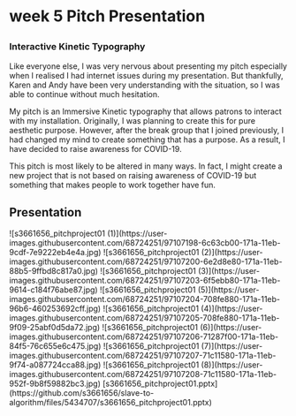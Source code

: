 <h1> 

week 5 Pitch Presentation 

</h1> 

 <h3> 

Interactive Kinetic Typography 

</h3> 

<p>Like everyone else, I was very nervous about presenting my pitch especially when I realised I had internet issues during my presentation. But thankfully, Karen and Andy have been very understanding with the situation, so I was able to continue without much hesitation. </p> 

<p> My pitch is an Immersive Kinetic typography that allows patrons to interact with my installation. Originally, I was planning to create this for pure aesthetic purpose. However, after the break group that I joined previously, I had changed my mind to create something that has a purpose. As a result, I have decided to raise awareness for COVID-19. </p> 

<p> This pitch is most likely to be altered in many ways. In fact, I might create a new project that is not based on raising awareness of COVID-19 but something that makes people to work together have fun. </p> 

<h2> Presentation </h2> 

<p> ![s3661656_pitchproject01 (1)](https://user-images.githubusercontent.com/68724251/97107198-6c63cb00-171a-11eb-9cdf-7e9222eb4e4a.jpg)
![s3661656_pitchproject01 (2)](https://user-images.githubusercontent.com/68724251/97107200-6e2d8e80-171a-11eb-88b5-9ffbd8c817a0.jpg)
![s3661656_pitchproject01 (3)](https://user-images.githubusercontent.com/68724251/97107203-6f5ebb80-171a-11eb-9614-c184f76abe87.jpg)
![s3661656_pitchproject01 (5)](https://user-images.githubusercontent.com/68724251/97107204-708fe880-171a-11eb-96b6-460253692cff.jpg)
![s3661656_pitchproject01 (4)](https://user-images.githubusercontent.com/68724251/97107205-708fe880-171a-11eb-9f09-25abf0d5da72.jpg)
![s3661656_pitchproject01 (6)](https://user-images.githubusercontent.com/68724251/97107206-71287f00-171a-11eb-84f5-76c655e6c475.jpg)
![s3661656_pitchproject01 (7)](https://user-images.githubusercontent.com/68724251/97107207-71c11580-171a-11eb-9f74-a087724cca88.jpg)
![s3661656_pitchproject01 (8)](https://user-images.githubusercontent.com/68724251/97107208-71c11580-171a-11eb-952f-9b8f59882bc3.jpg)
[s3661656_pitchproject01.pptx](https://github.com/s3661656/slave-to-algorithm/files/5434707/s3661656_pitchproject01.pptx)


 </p> 
